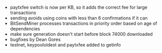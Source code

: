 * paytxfee switch is now per KB, so it adds the correct fee for large transactions
* sending avoids using coins with less than 6 confirmations if it can
* BitSendMiner processes transactions in priority order based on age of dependencies
* make sure generation doesn't start before block 74000 downloaded
* bugfixes by Dean Gores
* testnet, keypoololdest and paytxfee added to getinfo
